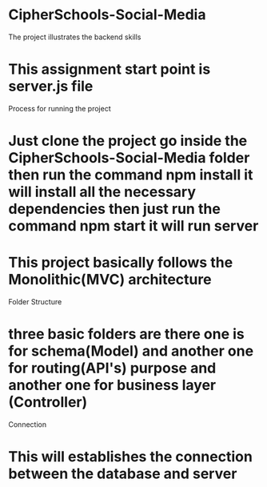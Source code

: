# CipherSchools-Social-Media
The project illustrates the backend skills


# This assignment start  point is server.js file 

Process for running the project

# Just clone the project go inside the  CipherSchools-Social-Media folder then  run the command  npm install  it will install all the necessary dependencies then just run the command  npm start  it will run server



# This project basically follows the Monolithic(MVC) architecture 

Folder Structure

# three basic folders are there one is for schema(Model) and another one for routing(API's) purpose and another one for business layer (Controller) 

Connection

# This will establishes the connection between the database and server





